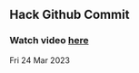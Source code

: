 
 ## Hack Github Commit 
 ### Watch video <a href="https://www.youtube.com">here</a> 
 Fri 24 Mar 2023 
